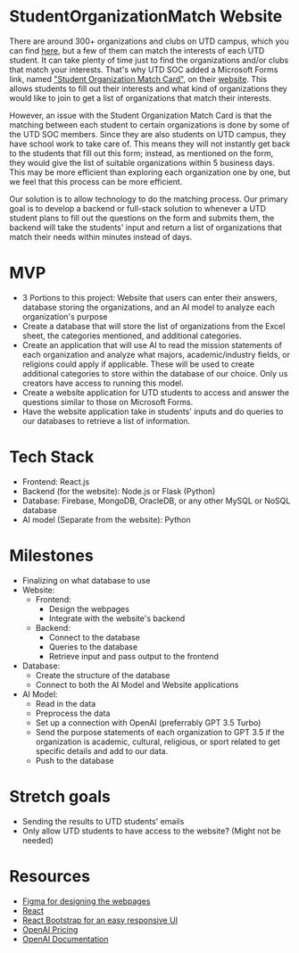 # StudentOrganizationMatch Website
There are around 300+ organizations and clubs on UTD campus, which you can find [here](https://cometmail.sharepoint.com/sites/StudentOrganizationCenterSP/Lists/Student%20Organization%20Directory/All%20Items%20gallery.aspx), but a few of them can match the interests of each UTD student. It can take plenty of time just to find the organizations and/or clubs that match your interests. That's why UTD SOC added a Microsoft Forms link, named ["Student Organization Match Card"](https://forms.office.com/pages/responsepage.aspx?id=HR0ojU2c90uxbgMtFd6fbOt15QbPT51BmVL2B1nl3-xUNUo2NDhESkxFMTdHQlJJV1JGQVBYNFpLTC4u), on their [website](https://soc.utdallas.edu/). This allows students to fill out their interests and what kind of organizations they would like to join to get a list of organizations that match their interests.

However, an issue with the Student Organization Match Card is that the matching between each student to certain organizations is done by some of the UTD SOC members. Since they are also students on UTD campus, they have school work to take care of. This means they will not instantly get back to the students that fill out this form; instead, as mentioned on the form, they would give the list of suitable organizations within 5 business days. This may be more efficient than exploring each organization one by one, but we feel that this process can be more efficient.

Our solution is to allow technology to do the matching process. Our primary goal is to develop a backend or full-stack solution to whenever a UTD student plans to fill out the questions on the form and submits them, the backend will take the students' input and return a list of organizations that match their needs within minutes instead of days.

# MVP
- 3 Portions to this project: Website that users can enter their answers, database storing the organizations, and an AI model to analyze each organization's purpose
- Create a database that will store the list of organizations from the Excel sheet, the categories mentioned, and additional categories.
- Create an application that will use AI to read the mission statements of each organization and analyze what majors, academic/industry fields, or religions could apply if applicable. These will be used to create additional categories to store within the database of our choice. Only us creators have access to running this model.
- Create a website application for UTD students to access and answer the questions similar to those on Microsoft Forms.
- Have the website application take in students' inputs and do queries to our databases to retrieve a list of information.

# Tech Stack
- Frontend: React.js
- Backend (for the website): Node.js or Flask (Python)
- Database: Firebase, MongoDB, OracleDB, or any other MySQL or NoSQL database
- AI model (Separate from the website): Python

# Milestones
- Finalizing on what database to use
- Website:
  - Frontend:
    - Design the webpages
    - Integrate with the website's backend
  - Backend:
    - Connect to the database
    - Queries to the database
    - Retrieve input and pass output to the frontend
- Database:
  - Create the structure of the database
  - Connect to both the AI Model and Website applications
- AI Model:
  - Read in the data
  - Preprocess the data
  - Set up a connection with OpenAI (preferrably GPT 3.5 Turbo)
  - Send the purpose statements of each organization to GPT 3.5 if the organization is academic, cultural, religious, or sport related to get specific details and add to our data.
  - Push to the database

# Stretch goals
- Sending the results to UTD students' emails
- Only allow UTD students to have access to the website? (Might not be needed)

# Resources
- [Figma for designing the webpages](https://www.figma.com/)
- [React](https://react.dev/learn)
- [React Bootstrap for an easy responsive UI](https://react-bootstrap.netlify.app/docs/getting-started/introduction)
- [OpenAI Pricing](https://openai.com/pricing)
- [OpenAI Documentation](https://platform.openai.com/docs/libraries/python-library)
